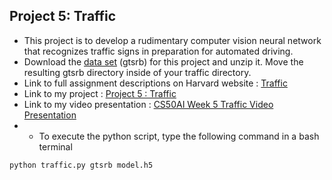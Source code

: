 ## Project 5: Traffic <br/>
- This project is to develop a rudimentary computer vision neural network that recognizes traffic signs in preparation for automated driving. <br/>
- Download the [data set](https://cdn.cs50.net/ai/2020/spring/projects/5/gtsrb.zip) (gtsrb) for this project and unzip it. Move the resulting gtsrb directory inside of your traffic directory. <br/> 
- Link to full assignment descriptions on Harvard website : [Traffic](https://cs50.harvard.edu/ai/2020/projects/5/traffic/) <br/>
- Link to my project : [Project 5 : Traffic](https://github.com/Lim-Calculus/Project-CS50AI/tree/main/Week%205%20:%20Neural%20Networks/Project%205%20:%20Traffic) <br/>
- Link to my video presentation : [CS50AI Week 5 Traffic Video Presentation](https://www.youtube.com/watch?v=PSAPfkUEr3k)
- - To execute the python script, type the following command in a bash terminal <br/>

```bash
python traffic.py gtsrb model.h5
``` 


